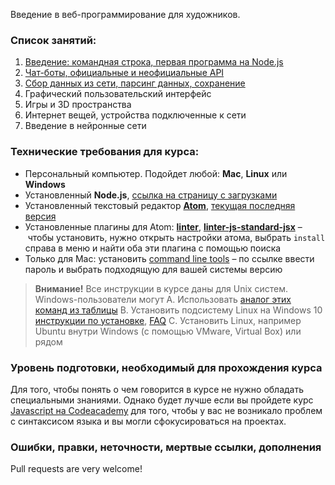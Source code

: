 Введение в веб-программирование для художников.


### Список занятий:

01. [Введение: командная строка, первая программа на Node.js](workshop-introduction)
02. [Чат-боты, официальные и неофициальные API](workshop-chatbots)
03. [Сбор данных из сети, парсинг данных, сохранение](workshop-gathering-information)
04. Графический пользовательский интерфейс
05. Игры и 3D пространства
06. Интернет вещей, устройства подключенные к сети
07. Введение в нейронные сети


### Технические требования для курса:

- Персональный компьютер. Подойдет любой: __Mac__, __Linux__ или __Windows__
- Установленный __Node.js__, [ссылка на страницу с загрузками](https://nodejs.org/en/download/)
- Установленный текстовый редактор [__Atom__](http://atom.io), [текущая последняя версия](https://github.com/atom/atom/releases/tag/v1.16.0)
- Установленные плагины для Atom: [__linter__](https://atom.io/packages/linter), [__linter-js-standard-jsx__](https://atom.io/packages/linter-js-standard-jsx) – чтобы установить, нужно открыть настройки атома, выбрать `install` справа в меню и найти оба эти плагина с помощью поиска
- Только для Mac: установить [command line tools](https://developer.apple.com/downloads/) – по ссылке ввести пароль и выбрать подходящую для вашей системы версию

> __Внимание!__ Все инструкции в курсе даны для Unix систем. Windows-пользователи могут
  A. Использовать [аналог этих команд из таблицы](https://www.lemoda.net/windows/windows2unix/windows2unix.html)
  B. Установить подсистему Linux на Windows 10 [инструкции по установке](https://msdn.microsoft.com/en-us/commandline/wsl/install_guide), [FAQ](https://msdn.microsoft.com/en-us/commandline/wsl/faq)
  C. Установить Linux, например Ubuntu внутри Windows (с помощью VMware, Virtual Box) или рядом


### Уровень подготовки, необходимый для прохождения курса

Для того, чтобы понять о чем говорится в курсе не нужно обладать специальными знаниями. Однако будет лучше если вы пройдете курс [Javascript на Codeacademy](https://www.codecademy.com/learn/learn-javascript) для того, чтобы у вас не возникало проблем с синтаксисом языка и вы могли сфокусироваться на проектах.


### Ошибки, правки, неточности, мертвые ссылки, дополнения

Pull requests are very welcome!
